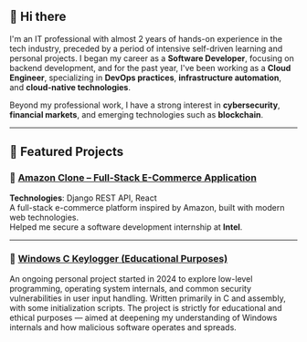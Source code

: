 ## 👋 Hi there

I'm an IT professional with almost 2 years of hands-on experience in the tech industry, preceded by a period of intensive self-driven learning and personal projects.
I began my career as a **Software Developer**, focusing on backend development, and for the past year, I've been working as a **Cloud Engineer**, specializing in **DevOps practices**, **infrastructure automation**, and **cloud-native technologies**.

Beyond my professional work, I have a strong interest in **cybersecurity**, **financial markets**, and emerging technologies such as **blockchain**.

---

## 🧩 Featured Projects

### 🔹 [Amazon Clone – Full-Stack E-Commerce Application](https://github.com/x03xd/Amazon-Clone)  
**Technologies**: Django REST API, React  
A full-stack e-commerce platform inspired by Amazon, built with modern web technologies.  
Helped me secure a software development internship at **Intel**.

---

### 🔹 [Windows C Keylogger (Educational Purposes)](https://github.com/x03xd/low-level-windows-keylogger-POC)  
An ongoing personal project started in 2024 to explore low-level programming, operating system internals, and common security vulnerabilities in user input handling.
Written primarily in C and assembly, with some initialization scripts. The project is strictly for educational and ethical purposes — aimed at deepening my understanding of Windows internals and how malicious software operates and spreads.

